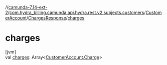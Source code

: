 //[camunda-7.14-ext-2](../../../../index.md)/[com.hydra_billing.camunda.api.hydra.rest.v2.subjects.customers](../../index.md)/[CustomerAccount](../index.md)/[ChargesResponse](index.md)/[charges](charges.md)

# charges

[jvm]\
val [charges](charges.md): Array<[CustomerAccount.Charge](../-charge/index.md)>
